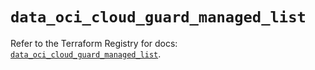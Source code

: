 # `data_oci_cloud_guard_managed_list`

Refer to the Terraform Registry for docs: [`data_oci_cloud_guard_managed_list`](https://registry.terraform.io/providers/oracle/oci/7.19.0/docs/data-sources/cloud_guard_managed_list).

